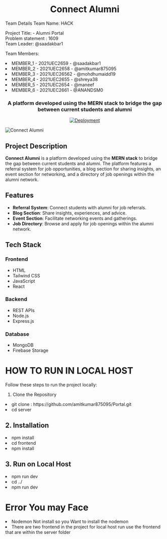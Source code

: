 <h1 align="center">Connect Alumni</h1>
Team Details
Team Name: HACK

Project Title: - Alumni Portal<br>
Problem statement : 1609<br>
Team Leader: @saadakbar1

Team Members:

<li>MEMBER_1 - 2021UEC2659 - @saadakbar1</li>
<li>MEMBER_2 - 2021UEC2658 - @amitkumar875095</li>
<li>MEMBER_3 - 2021UEC26562 - @mohdhumaidd19</li>
<li>MEMBER_4 - 2021UEC2655 - @shreya38</li>
<li>MEMBER_5 - 2021UEC2654 - @maneef</li>
 <li>MEMBER_6 - 2021UEC2661 - @ANANDSM0</li>





<h3 align="center">A platform developed using the MERN stack to bridge the gap between current students and alumni</h3>
<p align="center">
  <a href="https://connect-alumni-frontend.vercel.app" target="_blank"><img src="https://img.shields.io/badge/Deployment-Vercel-brightgreen" alt="Deployment"></a>
</p>
<img src="https://drive.google.com/uc?export=view&id=1zkoyKtebHuYLKVswMaTu-SVrAH00jiKZ" alt="Connect Alumni"/>
<h2>Project Description</h2>
<p><strong>Connect Alumni</strong> is a platform developed using the <strong>MERN stack</strong> to bridge the gap between current students and alumni. The platform features a referral system for job opportunities, a blog section for sharing insights, an event section for networking, and a directory of job openings within the alumni network.</p>
<h2>Features</h2>
<ul>
  <li><strong>Referral System</strong>: Connect students with alumni for job referrals.</li>
  <li><strong>Blog Section</strong>: Share insights, experiences, and advice.</li>
  <li><strong>Event Section</strong>: Facilitate networking events and gatherings.</li>
  <li><strong>Job Directory</strong>: Browse and apply for job openings within the alumni network.</li>
</ul>
<h2>Tech Stack</h2>
<h3>Frontend</h3>
<ul>
  <li>HTML</li>
  <li>Tailwind CSS</li>
  <li>JavaScript</li>
  <li>React</li>
</ul>
<h3>Backend</h3>
<ul>
  <li>REST APIs</li>
  <li>Node.js</li>
  <li>Express.js</li>
</ul>
<h3>Database</h3>
<ul>
  <li>MongoDB</li>
  <li>Firebase Storage</li>
</ul>

<h1>HOW TO RUN IN LOCAL HOST</h1>
Follow these steps to run the project locally:

1. Clone the Repository
<li>git clone :  https://github.com/amitkumar875095/Portal.git</li>
<li>cd server</li>


<h2>2. Installation</h2>
      <li>npm install</li> 
   <li>  cd frontend</li>  
   <li> npm install</li>
   <h2>3. Run on Local Host</h2>

   <li>npm run dev</li>
   <li> cd ../</li>  
   <li>   npm run dev</li>
   <h1>Error You may Face</h1>
   <li>Nodemon Not install so you Want to install  the nodemon </li>
   <li>There are two frontend in the project for local host run use the frontend that are within the server folder</li>
